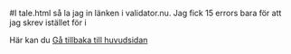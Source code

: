 #I tale.html så la jag in länken i validator.nu. Jag fick 15 errors bara för att jag skrev <a/> istället för </a> i <p>Här kan du <a href="index.html"> Gå tillbaka till huvudsidan</a></p>

